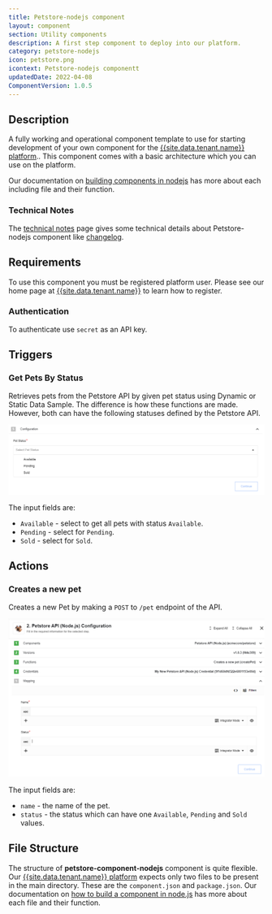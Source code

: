```yaml
---
title: Petstore-nodejs component
layout: component
section: Utility components
description: A first step component to deploy into our platform.
category: petstore-nodejs
icon: petstore.png
icontext: Petstore-nodejs componentt
updatedDate: 2022-04-08
ComponentVersion: 1.0.5
---
```


## Description

A fully working and operational component template to use for starting development of your
own component for the [{{site.data.tenant.name}} platform](http://www.{{site.data.tenant.name}})..
This component comes with a basic architecture which you can use on the platform.

Our documentation on [building components in nodejs](/guides/building-nodejs-component)
has more about each including file and their function.

### Technical Notes

The [technical notes](technical-notes) page gives some technical details about Petstore-nodejs component like [changelog](/components/petstore-nodejs/technical-notes#changelog).

## Requirements

To use this component you must be registered platform user. Please see our home
page at [{{site.data.tenant.name}}](http://www.{{site.data.tenant.name}}) to learn how to register.

### Authentication

To authenticate use `secret` as an API key.

## Triggers

### Get Pets By Status

Retrieves pets from the Petstore API by given pet status using Dynamic or Static
Data Sample. The difference is how these functions are made. However, both can have
the following statuses defined by the Petstore API.

![Get Pets By Status](img/petstore-trigger.png)

The input fields are:

*   `Available` - select to get all pets with status `Available`.
*   `Pending` - select for `Pending`.
*   `Sold` - select for `Sold`.

## Actions

### Creates a new pet

Creates a new Pet by making a `POST` to `/pet` endpoint of the API.

![Creates a new pet](img/create-a-new-pet.png)

The input fields are:

*   `name` - the name of the pet.
*   `status` - the status which can have one `Available`, `Pending` and `Sold` values.

## File Structure

The structure of **petstore-component-nodejs** component is quite flexible.
Our [{{site.data.tenant.name}} platform](http://www.{{site.data.tenant.name}}) expects only two files to be present
in the main directory. These are the ``component.json`` and ``package.json``. Our
documentation on [how to build a component in node.js](/guides/building-nodejs-component)
has more about each file and their function.
